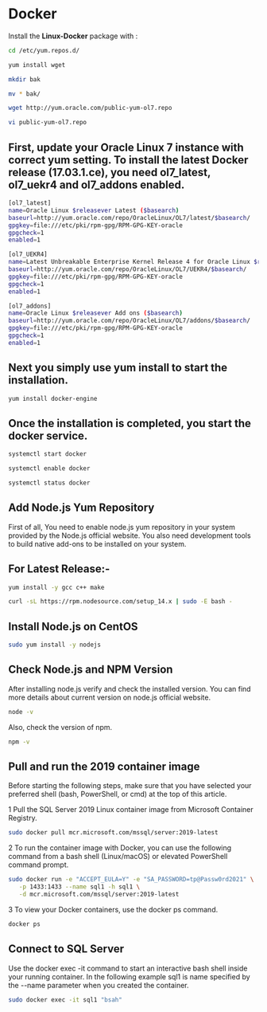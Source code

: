 # Docker

Install the **Linux-Docker** package with :

```sh
cd /etc/yum.repos.d/ 
```

```sh
yum install wget
```
```sh
mkdir bak
```
```sh
mv * bak/
```
```sh
wget http://yum.oracle.com/public-yum-ol7.repo
```
```sh
vi public-yum-ol7.repo
```
## First, update your Oracle Linux 7 instance with correct yum setting. To install the latest Docker release (17.03.1.ce), you need ol7_latest, ol7_uekr4 and ol7_addons enabled.
```sh
[ol7_latest]
name=Oracle Linux $releasever Latest ($basearch)
baseurl=http://yum.oracle.com/repo/OracleLinux/OL7/latest/$basearch/
gpgkey=file:///etc/pki/rpm-gpg/RPM-GPG-KEY-oracle
gpgcheck=1
enabled=1

[ol7_UEKR4]
name=Latest Unbreakable Enterprise Kernel Release 4 for Oracle Linux $releasever ($basearch)
baseurl=http://yum.oracle.com/repo/OracleLinux/OL7/UEKR4/$basearch/
gpgkey=file:///etc/pki/rpm-gpg/RPM-GPG-KEY-oracle
gpgcheck=1
enabled=1

[ol7_addons]
name=Oracle Linux $releasever Add ons ($basearch)
baseurl=http://yum.oracle.com/repo/OracleLinux/OL7/addons/$basearch/
gpgkey=file:///etc/pki/rpm-gpg/RPM-GPG-KEY-oracle
gpgcheck=1
enabled=1
```
## Next you simply use yum install to start the installation.

```sh
yum install docker-engine
```

## Once the installation is completed, you start the docker service.
```sh
systemctl start docker
```
```sh
systemctl enable docker
```
```sh
systemctl status docker
```

## Add Node.js Yum Repository

First of all, You need to enable node.js yum repository in your system provided by the Node.js official website. You also need development tools to build native add-ons to be installed on your system.

## For Latest Release:- 
```sh
yum install -y gcc c++ make
```
```sh
curl -sL https://rpm.nodesource.com/setup_14.x | sudo -E bash -
```
## Install Node.js on CentOS
```sh
sudo yum install -y nodejs
```
## Check Node.js and NPM Version
After installing node.js verify and check the installed version. You can find more details about current version on node.js official website.

```sh
node -v
```
Also, check the version of npm.
```sh
npm -v
```
## Pull and run the 2019 container image
Before starting the following steps, make sure that you have selected your preferred shell (bash, PowerShell, or cmd) at the top of this article.

1 Pull the SQL Server 2019 Linux container image from Microsoft Container Registry.
```sh
sudo docker pull mcr.microsoft.com/mssql/server:2019-latest
```

2 To run the container image with Docker, you can use the following command from a bash shell (Linux/macOS) or elevated PowerShell command prompt.
```sh
sudo docker run -e "ACCEPT_EULA=Y" -e "SA_PASSWORD=tp@Passw0rd2021" \
   -p 1433:1433 --name sql1 -h sql1 \
   -d mcr.microsoft.com/mssql/server:2019-latest
```

3 To view your Docker containers, use the docker ps command.
```sh
docker ps
```

## Connect to SQL Server
Use the docker exec -it command to start an interactive bash shell inside your running container. In the following example sql1 is name specified by the --name parameter when you created the container.
```sh
sudo docker exec -it sql1 "bsah"
```
